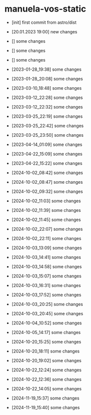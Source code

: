 # manuela-vos-static
- [init] first commit from astro/dist
- [20.01.2023 19:00] new changes
- [] some changes
- [] some changes
- [] some changes

- [2023-01-28_19:38] some changes

- [2023-01-28_20:08] some changes

- [2023-03-10_18:48] some changes

- [2023-03-12_22:28] some changes

- [2023-03-12_22:32] some changes

- [2023-03-25_22:19] some changes

- [2023-03-25_22:42] some changes

- [2023-03-25_23:50] some changes

- [2023-04-14_01:09] some changes

- [2023-04-22_15:09] some changes

- [2023-04-22_15:22] some changes

- [2024-10-02_08:42] some changes

- [2024-10-02_08:47] some changes

- [2024-10-02_09:32] some changes

- [2024-10-02_11:03] some changes

- [2024-10-02_11:39] some changes

- [2024-10-02_11:45] some changes

- [2024-10-02_22:07] some changes

- [2024-10-02_22:11] some changes

- [2024-10-03_13:09] some changes

- [2024-10-03_14:41] some changes

- [2024-10-03_14:58] some changes

- [2024-10-03_15:07] some changes

- [2024-10-03_16:31] some changes

- [2024-10-03_17:52] some changes

- [2024-10-03_20:25] some changes

- [2024-10-03_20:45] some changes

- [2024-10-04_10:52] some changes

- [2024-10-05_14:17] some changes

- [2024-10-20_15:25] some changes

- [2024-10-20_18:11] some changes

- [2024-10-20_19:02] some changes

- [2024-10-22_12:24] some changes

- [2024-10-22_12:36] some changes

- [2024-10-22_14:05] some changes

- [2024-11-19_15:37] some changes

- [2024-11-19_15:40] some changes

